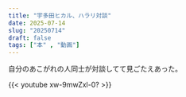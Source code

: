 ```yaml
---
title: "宇多田ヒカル、ハラリ対談"
date: 2025-07-14
slug: "20250714"
draft: false
tags: ["本" , "動画"]
---
```



自分のあこがれの人同士が対談してて見ごたえあった。


{{< youtube xw-9mwZxl-0? >}}